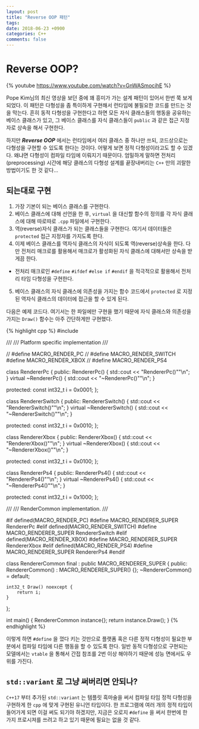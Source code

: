 ```yaml
---
layout: post
title: "Reverse OOP 패턴"
tags: 
date: 2018-06-23 +0900
categories: C++
comments: false
---
```


# Reverse OOP?

{% youtube https://www.youtube.com/watch?v=GnWASmocihE %}

Pope Kim님의 최신 영상을 보던 중에 꽤 흥미가 가는 설계 패턴이 있어서 한번 쭉 보게 되었다. 이 패턴은 다형성을 좀 특이하게 구현해서 런타임에 불필요한 코드를 만드는 것을 막는다. 흔히 동적 다형성을 구현한다고 하면 모든 자식 클래스들의 행동을 공유하는 베이스 클래스가 있고, 그 베이스 클래스를 자식 클래스들이 `public` 과 같은 접근 지정자로 상속을 해서 구현한다. 

하지만 ***Reverse OOP*** 에서는 런타임에서 여러 클래스 중 하나만 쓰되, 코드상으로는 다형성을 구현할 수 있도록 한다는 것이다. 어떻게 보면 정적 다형성이라고도 할 수 있겠다. 왜냐면 다형성이 컴파일 타임에 이뤄지기 때문이다. 엄밀하게 말하면 전처리(preprocessing) 시간에 해당 클래스의 다형성 설계를 끝장내버리는 `C++` 만의 괴랄한 방법이기도 한 것 같다...

## 되는대로 구현

1. 가장 기본이 되는 베이스 클래스를 구현한다.
2. 베이스 클래스에 대해 선언을 한 후, `virtual` 을 대신할 함수의 정의를 각 자식 클래스에 대해 따로따로 `.cpp` 파일에서 구현한다.
3. 역(reverse)자식 클래스가 되는 클래스들을 구현한다. 여기서 데이터들은 `protected` 접근 지정자를 가지도록 한다.
4. 이제 베이스 클래스를 역자식 클래스의 자식이 되도록 역(reverse)상속을 한다. 다만 전처리 매크로를 활용해서 매크로가 활성화된 자식 클래스에 대해서만 상속을 받게끔 한다.
  * 전처리 매크로인 `#define` `#ifdef` `#else if` `#endif` 을 적극적으로 활용해서 전처리 타임 다형성을 구현한다.
5. 베이스 클래스의 자식 클래스에 의존성을 가지는 함수 코드에서 `protected` 로 지정된 역자식 클래스의 데이터에 접근을 할 수 있게 된다.

다음은 예제 코드다. 여기서는 한 파일에만 구현을 했기 때문에 자식 클래스와 의존성을 가지는 `Draw()` 함수는 아주 간단하게만 구현했다.

{% highlight cpp %}
#include <iostream>

///
/// Platform specific implementation
///

// #define MACRO_RENDER_PC
// #define MACRO_RENDER_SWITCH
#define MACRO_RENDER_XBOX
// #define MACRO_RENDER_PS4

class RendererPc {
public:
    RendererPc() { std::cout << "RendererPc()""\n"; }
    virtual ~RendererPc() { std::cout << "~RendererPc()""\n"; }

protected:
    const int32_t i = 0x0001;
};

class RendererSwitch {
public:
    RendererSwitch() { std::cout << "RendererSwitch()""\n"; }
    virtual ~RendererSwitch() { std::cout << "~RendererSwitch()""\n"; }

protected:
    const int32_t i = 0x0010;
};

class RendererXbox {
public:
    RendererXbox() { std::cout << "RendererXbox()""\n"; }
    virtual ~RendererXbox() { std::cout << "~RendererXbox()""\n"; }

protected:
    const int32_t i = 0x0100;
};

class RendererPs4 {
public:
    RendererPs4() { std::cout << "RendererPs4()""\n"; }
    virtual ~RendererPs4() { std::cout << "~RendererPs4()""\n"; }

protected:
    const int32_t i = 0x1000;
};

///
/// RenderCommon implementation.
///

#if defined(MACRO_RENDER_PC)
    #define MACRO_RENDERER_SUPER RendererPc
#elif defined(MACRO_RENDER_SWITCH)
    #define MACRO_RENDERER_SUPER RendererSwitch
#elif defined(MACRO_RENDER_XBOX)
    #define MACRO_RENDERER_SUPER RendererXbox
#elif defined(MACRO_RENDER_PS4)
    #define MACRO_RENDERER_SUPER RendererPs4
#endif

class RendererCommon final : public MACRO_RENDERER_SUPER {
public:
    RendererCommon() : MACRO_RENDERER_SUPER() {};
    ~RendererCommon() = default;

    int32_t Draw() noexcept {
        return i;
    }
};

int main() {
    RendererCommon instance{};
    return instance.Draw();
}
{% endhighlight %}

이렇게 하면 `#define` 을 껐다 키는 것만으로 플랫폼 혹은 다른 정적 다형성이 필요한 부분에서 컴파일 타임에 다른 행동을 할 수 있도록 한다. 일반 동적 다형성으로 구현되는 모델에서는 `vtable` 을 통해서 간접 참조를 2번 이상 해야하기 때문에 성능 면에서도 우위를 가진다.

## `std::variant` 로 그냥 써버리면 안되나?

`C++17` 부터 추가된 `std::variant` 는 템플릿 흑마술을 써서 컴파일 타임 정적 다형성을 구현하게 한 `cpp` 에 맞게 구현된 유니언 타입이다. 한 프로그램에 여러 개의 정적 타입이 들어가게 되면 이걸 써도 되기야 하겠지만, 지금은 오로지 `#define` 을 써서 한번에 한 가지 프로시져를 쓰려고 하고 있기 때문에 필요는 없을 것 같다.